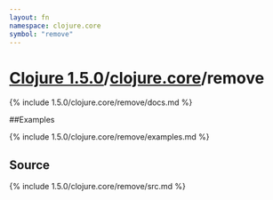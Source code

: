 ```yaml
---
layout: fn
namespace: clojure.core
symbol: "remove"
---
```


# [Clojure 1.5.0](../../)/[clojure.core](../)/remove

{% include 1.5.0/clojure.core/remove/docs.md %}

##Examples

{% include 1.5.0/clojure.core/remove/examples.md %}
## Source
{% include 1.5.0/clojure.core/remove/src.md %}

